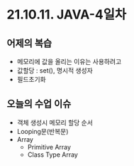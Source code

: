 # 21.10.11. JAVA-4일차

## 어제의 복습

* 메모리에 값을 올리는 이유는 사용하려고
* 값할당 : set(), 명시적 생성자
* 필드초기화

## 오늘의 수업 이슈

* 객체 생성시 메모리 할당 순서
* Looping문(반복문)
* Array
  * Primitive Array
  * Class Type Array

